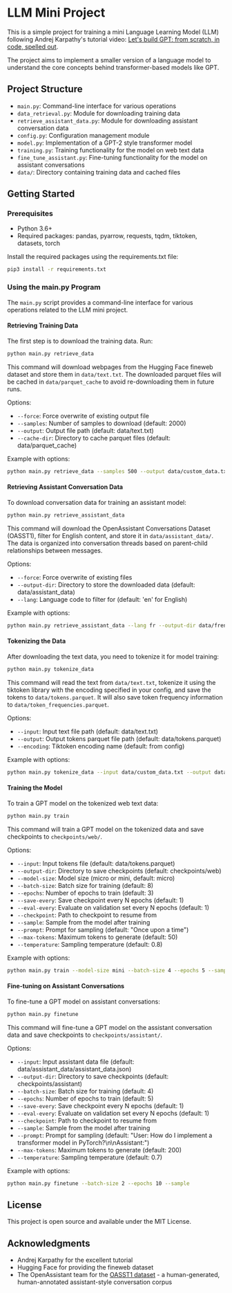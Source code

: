# LLM Mini Project

This is a simple project for training a mini Language Learning Model (LLM) following Andrej Karpathy's tutorial video: [Let's build GPT: from scratch, in code, spelled out](https://www.youtube.com/watch?v=7xTGNNLPyMI).

The project aims to implement a smaller version of a language model to understand the core concepts behind transformer-based models like GPT.

## Project Structure

- `main.py`: Command-line interface for various operations
- `data_retrieval.py`: Module for downloading training data
- `retrieve_assistant_data.py`: Module for downloading assistant conversation data
- `config.py`: Configuration management module
- `model.py`: Implementation of a GPT-2 style transformer model
- `training.py`: Training functionality for the model on web text data
- `fine_tune_assistant.py`: Fine-tuning functionality for the model on assistant conversations
- `data/`: Directory containing training data and cached files

## Getting Started

### Prerequisites

- Python 3.6+
- Required packages: pandas, pyarrow, requests, tqdm, tiktoken, datasets, torch

Install the required packages using the requirements.txt file:

```bash
pip3 install -r requirements.txt
```

### Using the main.py Program

The `main.py` script provides a command-line interface for various operations related to the LLM mini project.

#### Retrieving Training Data

The first step is to download the training data. Run:

```bash
python main.py retrieve_data
```

This command will download webpages from the Hugging Face fineweb dataset and store them in `data/text.txt`. The downloaded parquet files will be cached in `data/parquet_cache` to avoid re-downloading them in future runs.

Options:
- `--force`: Force overwrite of existing output file
- `--samples`: Number of samples to download (default: 2000)
- `--output`: Output file path (default: data/text.txt)
- `--cache-dir`: Directory to cache parquet files (default: data/parquet_cache)

Example with options:

```bash
python main.py retrieve_data --samples 500 --output data/custom_data.txt
```

#### Retrieving Assistant Conversation Data

To download conversation data for training an assistant model:

```bash
python main.py retrieve_assistant_data
```

This command will download the OpenAssistant Conversations Dataset (OASST1), filter for English content, and store it in `data/assistant_data/`. The data is organized into conversation threads based on parent-child relationships between messages.

Options:
- `--force`: Force overwrite of existing files
- `--output-dir`: Directory to store the downloaded data (default: data/assistant_data)
- `--lang`: Language code to filter for (default: 'en' for English)

Example with options:

```bash
python main.py retrieve_assistant_data --lang fr --output-dir data/french_assistant_data
```

#### Tokenizing the Data

After downloading the text data, you need to tokenize it for model training:

```bash
python main.py tokenize_data
```

This command will read the text from `data/text.txt`, tokenize it using the tiktoken library with the encoding specified in your config, and save the tokens to `data/tokens.parquet`. It will also save token frequency information to `data/token_frequencies.parquet`.

Options:
- `--input`: Input text file path (default: data/text.txt)
- `--output`: Output tokens parquet file path (default: data/tokens.parquet)
- `--encoding`: Tiktoken encoding name (default: from config)

Example with options:

```bash
python main.py tokenize_data --input data/custom_data.txt --output data/custom_tokens.parquet
```

#### Training the Model

To train a GPT model on the tokenized web text data:

```bash
python main.py train
```

This command will train a GPT model on the tokenized data and save checkpoints to `checkpoints/web/`.

Options:
- `--input`: Input tokens file (default: data/tokens.parquet)
- `--output-dir`: Directory to save checkpoints (default: checkpoints/web)
- `--model-size`: Model size (micro or mini, default: micro)
- `--batch-size`: Batch size for training (default: 8)
- `--epochs`: Number of epochs to train (default: 3)
- `--save-every`: Save checkpoint every N epochs (default: 1)
- `--eval-every`: Evaluate on validation set every N epochs (default: 1)
- `--checkpoint`: Path to checkpoint to resume from
- `--sample`: Sample from the model after training
- `--prompt`: Prompt for sampling (default: "Once upon a time")
- `--max-tokens`: Maximum tokens to generate (default: 50)
- `--temperature`: Sampling temperature (default: 0.8)

Example with options:

```bash
python main.py train --model-size mini --batch-size 4 --epochs 5 --sample
```

#### Fine-tuning on Assistant Conversations

To fine-tune a GPT model on assistant conversations:

```bash
python main.py finetune
```

This command will fine-tune a GPT model on the assistant conversation data and save checkpoints to `checkpoints/assistant/`.

Options:
- `--input`: Input assistant data file (default: data/assistant_data/assistant_data.json)
- `--output-dir`: Directory to save checkpoints (default: checkpoints/assistant)
- `--batch-size`: Batch size for training (default: 4)
- `--epochs`: Number of epochs to train (default: 5)
- `--save-every`: Save checkpoint every N epochs (default: 1)
- `--eval-every`: Evaluate on validation set every N epochs (default: 1)
- `--checkpoint`: Path to checkpoint to resume from
- `--sample`: Sample from the model after training
- `--prompt`: Prompt for sampling (default: "User: How do I implement a transformer model in PyTorch?\n\nAssistant:")
- `--max-tokens`: Maximum tokens to generate (default: 200)
- `--temperature`: Sampling temperature (default: 0.7)

Example with options:

```bash
python main.py finetune --batch-size 2 --epochs 10 --sample
```

## License

This project is open source and available under the MIT License.

## Acknowledgments

- Andrej Karpathy for the excellent tutorial
- Hugging Face for providing the fineweb dataset
- The OpenAssistant team for the [OASST1 dataset](https://huggingface.co/datasets/OpenAssistant/oasst1) - a human-generated, human-annotated assistant-style conversation corpus